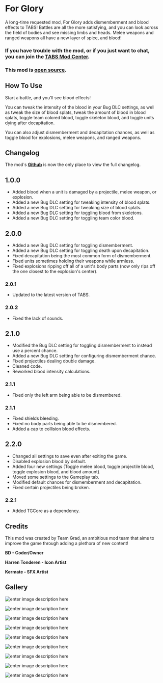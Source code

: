 # For Glory

A long-time requested mod, For Glory adds dismemberment and blood effects to TABS! Battles are all the more satisfying, and you can look across the field of bodies and see missing limbs and heads. Melee weapons and ranged weapons all have a new layer of spice, and blood!

### If you have trouble with the mod, or if you just want to chat, you can join the [TABS Mod Center](https://discord.gg/zrs44qyp7S).

### This mod is [**open source**](https://github.com/donkeyrat/ForGlory).

## How To Use

Start a battle, and you'll see blood effects! 

You can tweak the intensity of the blood in your Bug DLC settings, as well as tweak the size of blood splats, tweak the amount of blood in blood splats, toggle team colored blood, toggle skeleton blood, and toggle units dying after decapitation. 

You can also adjust dismemberment and decapitation chances, as well as toggle blood for explosions, melee weapons, and ranged weapons.

## Changelog

The mod's [**Github**](https://github.com/donkeyrat/ForGlory) is now the only place to view the full changelog.

## 1.0.0

 - Added blood when a unit is damaged by a projectile, melee weapon, or explosion.
 - Added a new Bug DLC setting for tweaking intensity of blood splats.
 - Added a new Bug DLC setting for tweaking size of blood splats.
 - Added a new Bug DLC setting for toggling blood from skeletons.
 - Added a new Bug DLC setting for toggling team color blood.

## 2.0.0

 - Added a new Bug DLC setting for toggling dismemberment.
 - Added a new Bug DLC setting for toggling death upon decapitation.
 - Fixed decapitation being the most common form of dismemberment.
 - Fixed units sometimes holding their weapons while armless.
 - Fixed explosions ripping off all of a unit's body parts (now only rips off the one closest to the explosion's center).

### 2.0.1

 - Updated to the latest version of TABS.

### 2.0.2

 - Fixed the lack of sounds.

## 2.1.0

 - Modified the Bug DLC setting for toggling dismemberment to instead use a percent chance.
 - Added a new Bug DLC setting for configuring dismemberment chance.
 - Fixed projectiles dealing double damage.
 - Cleaned code.
 - Reworked blood intensity calculations.

### 2.1.1

 - Fixed only the left arm being able to be dismembered.

### 2.1.1

 - Fixed shields bleeding.
 - Fixed no body parts being able to be dismembered.
 - Added a cap to collision blood effects.

## 2.2.0

 - Changed all settings to save even after exiting the game.
 - Disabled explosion blood by default.
 - Added four new settings (Toggle melee blood, toggle projectile blood, toggle explosion blood, and blood amount).
 - Moved some settings to the Gameplay tab.
 - Modified default chances for dismemberment and decapitation.
 - Fixed certain projectiles being broken.
 
 ### 2.2.1

 - Added TGCore as a dependency.

## Credits

This mod was created by Team Grad, an ambitious mod team that aims to improve the game through adding a plethora of new content!

**BD - Coder/Owner**

**Harren Tonderen - Icon Artist**

**Kermate - SFX Artist**

## Gallery

![enter image description here](https://i.gyazo.com/2b9868b07fb0634ac8b23a758d01d31f.jpg)

![enter image description here](https://i.gyazo.com/12fe5dd5d9aa30534efc61039c61d788.jpg)

![enter image description here](https://i.gyazo.com/015bd7839bd43342f2b1a30034305a3f.jpg)

![enter image description here](https://i.gyazo.com/a581536b393a1c044ccd6b885b410ac8.jpg)

![enter image description here](https://i.gyazo.com/5d632d4287d7409ec69116d745be7dab.jpg)

![enter image description here](https://i.gyazo.com/0d6089870cdc3d71a6da6891f38e57c7.jpg)

![enter image description here](https://i.gyazo.com/f8476da45dee697d7910c5c4fdc29cf5.jpg)

![enter image description here](https://i.gyazo.com/78a2f2cdf890026112f8a071d0283de2.jpg)

![enter image description here](https://i.gyazo.com/273955b486e6c8fe176c1b0f6149374d.jpg)